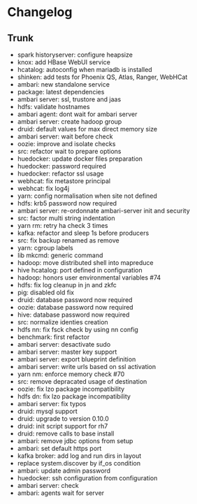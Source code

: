 
# Changelog

## Trunk

* spark historyserver: configure heapsize
* knox: add HBase WebUI service
* hcatalog: autoconfig when mariadb is installed
* shinken: add tests for Phoenix QS, Atlas, Ranger, WebHCat
* ambari: new standalone service
* package: latest dependencies
* ambari server: ssl, trustore and jaas
* hdfs: validate hostnames
* ambari agent: dont wait for ambari server
* ambari server: create hadoop group
* druid: default values for max direct memory size
* ambari server: wait before check
* oozie: improve and isolate checks
* src: refactor wait to prepare options
* huedocker: update docker files preparation
* huedocker: password required
* huedocker: refactor ssl usage
* webhcat: fix metastore principal
* webhcat: fix log4j
* yarn: config normalisation when site not defined
* hdfs: krb5 password now required
* ambari server: re-ordonnate ambari-server init and security
* src: factor multi string indentation
* yarn rm: retry ha check 3 times
* kafka: refactor and sleep 1s before producers
* src: fix backup renamed as remove
* yarn: cgroup labels
* lib mkcmd: generic command
* hadoop: move distributed shell into mapreduce
* hive hcatalog: port defined in configuration
* hadoop: honors user environmental variables #74
* hdfs: fix log cleanup in jn and zkfc
* pig: disabled old fix
* druid: database password now required
* oozie: database password now required
* hive: database password now required
* src: normalize identies creation
* hdfs nn: fix fsck check by using nn config
* benchmark: first refactor
* ambari server: desactivate sudo
* ambari server: master key support
* ambari server: export blueprint definition
* ambari server: write urls based on ssl activation
* yarn nm: enforce memory check #70
* src: remove depracated usage of destination
* oozie: fix lzo package incompatibility
* hdfs dn: fix lzo package incompatibility
* ambari server: fix typos
* druid: mysql support
* druid: upgrade to version 0.10.0
* druid: init script support for rh7
* druid: remove calls to base install
* ambari: remove jdbc options from setup
* ambari: set default https port
* kafka broker: add log and run dirs in layout
* replace system.discover by if_os condition
* ambari: update admin password
* huedocker: ssh configuration from configuration
* ambari server: check
* ambari: agents wait for server
